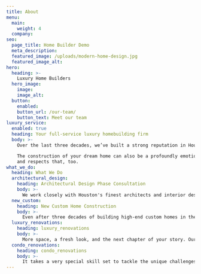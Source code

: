 ```yaml
---
title: About
menu:
  main:
    weight: 4
  company:
seo:
  page_title: Home Builder Demo
  meta_description: 
  featured_image: /uploads/modern-home-design.jpg
  featured_image_alt:
hero:
  heading: >-
    Luxury Home Builders
  hero_image:
    image: 
    image_alt: 
  button:
    enabled: 
    button_url: /our-team/
    button_text: Meet our team
luxury_service: 
  enabled: true
  heading: Your full-service luxury homebuilding firm
  body: >-
    Over the last three decades, we’ve built a strong reputation in Houston for our timeless design, exceptional craftsmanship, and our relentless attention to detail. We’re honored to have built some of the city’s most celebrated and award-winning homes in collaboration with the finest minds in architecture. Exceptional quality and expertise are a given on every Sims project, but there’s more to it than that.

    The construction of your dream home can also be a profoundly emotional undertaking. The investment runs deep on every level. You need a builder who understands
    and respects that, too.
what_we_do:
  heading: What We Do
  architectural_design:
    heading: Architectural Design Phase Consultation
    body: >-
      We work closely with Houston's finest architects and interior designers to make sure your needs and budget are met without compromising the integrity and authenticity of the architect’s design. You bring your dream, we’ll bring our construction expertise and cost-saving insights.
  new_custom:
    heading: New Custom Home Construction
    body: >-
      Even after three decades of building high-end custom homes in the Greater Houston area, the thrill of a new build never fades. Whatever the architectural style and size of your home design, we’ll deliver the highest level of expertise and an exceptional homeowner experience.
  luxury_renovations:
    heading: luxury_renovations
    body: >-
      More space, a fresh look, and the next chapter of your story. Our passionate, professional, and efficient team know how to deliver extraordinary large-scale renovations and home additions to transform the way you live in your space. We've got the experience to breathe new life into your home.
  condo_renovations:
    heading: condo_renovations
    body: >-
      It takes a very special skill set to tackle the unique challenges of mid-rise and high-rise residential construction. Our extensive experience with custom condominiums means that we understand what it takes to deliver a luxury finish in a multi-family building. You can expect the best from Sims.
---
```


